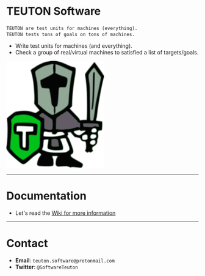 
# TEUTON Software

```
TEUTON are test units for machines (everything).
TEUTON tests tons of goals on tons of machines.
```

* Write test units for machines (and everything).
* Check a group of real/virtual machines to satisfied a list of targets/goals.

![logo](./docs/logo.png)

---

# Documentation

* Let's read the [Wiki for more information](https://github.com/teuton-software/teuton/wiki)

---

# Contact

* **Email**: `teuton.software@protonmail.com`
* **Twitter**: `@SoftwareTeuton`
